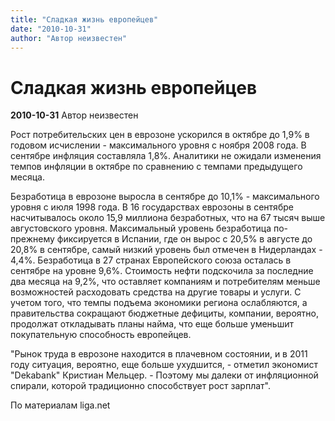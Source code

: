 ```yaml
---
title: "Сладкая жизнь европейцев"
date: "2010-10-31"
author: "Автор неизвестен"
---
```


# Сладкая жизнь европейцев

**2010-10-31** Автор неизвестен

Рост потребительских цен в еврозоне ускорился в октябре до 1,9% в годовом исчислении - максимального уровня с ноября 2008 года. В сентябре инфляция составляла 1,8%. Аналитики не ожидали изменения темпов инфляции в октябре по сравнению с темпами предыдущего месяца.

Безработица в еврозоне выросла в сентябре до 10,1% - максимального уровня с июля 1998 года. В 16 государствах еврозоны в сентябре насчитывалось около 15,9 миллиона безработных, что на 67 тысяч выше августовского уровня. Максимальный уровень безработица по-прежнему фиксируется в Испании, где он вырос с 20,5% в августе до 20,8% в сентябре, самый низкий уровень был отмечен в Нидерландах - 4,4%. Безработица в 27 странах Европейского союза осталась в сентябре на уровне 9,6%. Стоимость нефти подскочила за последние два месяца на 9,2%, что оставляет компаниям и потребителям меньше возможностей расходовать средства на другие товары и услуги. С учетом того, что темпы подъема экономики региона ослабляются, а правительства сокращают бюджетные дефициты, компании, вероятно, продолжат откладывать планы найма, что еще больше уменьшит покупательную способность европейцев.

"Рынок труда в еврозоне находится в плачевном состоянии, и в 2011 году ситуация, вероятно, еще больше ухудшится, - отметил экономист "Dekabank" Кристиан Мельцер. - Поэтому мы далеки от инфляционной спирали, которой традиционно способствует рост зарплат".

По материалам liga.net